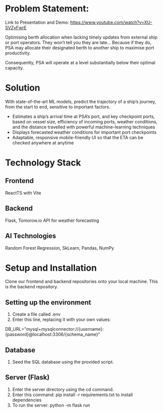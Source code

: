 # Problem Statement:
Link to Presentation and Demo: https://www.youtube.com/watch?v=XU-SVZyFwrE

Optimising berth allocation when lacking timely updates from external ship or port operators.
They won’t tell you they are  late...
Because if they do, PSA may allocate their designated berth to another ship to maximise port productivity.

Consequently, PSA will operate at a level substantially below their optimal capacity.

# Solution
With state-of-the-art ML models, predict the trajectory of a ship’s journey, from the start to end, sensitive to important factors.
- Estimates a ship’s arrival time at PSA’s port, and key checkpoint ports, based on vessel size, efficiency of incoming ports, weather conditions, and the distance travelled with powerful machine-learning techniques
- Displays forecasted weather conditions for important port checkpoints
- Adaptable, responsive mobile-friendly UI so that the ETA can be checked anywhere at anytime

# Technology Stack
## Frontend
ReactTS with Vite

## Backend
Flask, Tomorow.io API for weather forecasting

## AI Technologies
Random Forest Regression, SkLearn,  Pandas, NumPy

# Setup and Installation
Clone our frontend and backend repositories onto your local machine. This is the backend repository.

## Setting up the environment
1. Create a file called .env
2. Enter this line, replacing it with your own values:
   
DB_URL="mysql+mysqlconnector://{username}:{password}@localhost:3306/{schema_name}"

## Database
1. Seed the SQL database using the provided script.

## Server (Flask)
1. Enter the server directory using the cd command.
2. Enter this command: pip install -r requirements.txt to install dependencies
3. To run the server: python -m flask run
